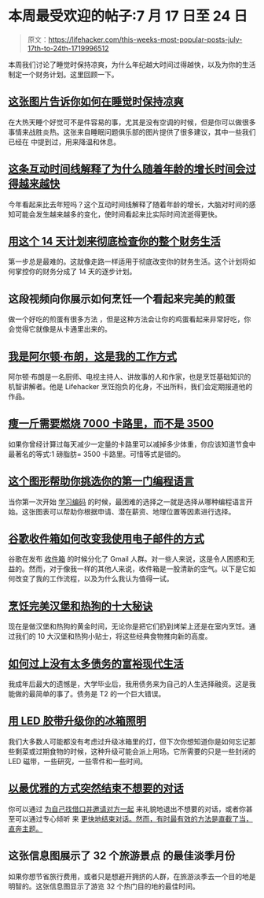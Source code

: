 # 本周最受欢迎的帖子:7 月 17 日至 24 日

> 原文：<https://lifehacker.com/this-weeks-most-popular-posts-july-17th-to-24th-1719996512>

本周我们讨论了睡觉时保持凉爽，为什么年纪越大时间过得越快，以及为你的生活制定一个财务计划。这里回顾一下。



## [这张图片告诉你如何在睡觉时保持凉爽](http://lifehacker.com/this-graphic-shows-you-how-to-stay-cool-while-you-sleep-1718246417)

在大热天睡个好觉可不是件容易的事，尤其是没有空调的时候，但是你可以做很多事情来战胜炎热。这张来自睡眠问题俱乐部的图片提供了很多建议，其中一些我们已经在 中提到过，用来降温和休息。

## [这条互动时间线解释了为什么随着年龄的增长时间会过得越来越快](http://lifehacker.com/this-interactive-timeline-explains-why-time-flies-by-as-1718380295)

今年看起来比去年短吗？这个互动时间线解释了随着年龄的增长，大脑对时间的感知可能会发生越来越多的变化，使时间看起来比实际时间流逝得更快。

## [用这个 14 天计划来彻底检查你的整个财务生活](http://lifehacker.com/use-this-14-day-plan-to-overhaul-your-entire-financial-1718986711)

第一步总是最难的。这就像走路一样适用于彻底改变你的财务生活。这个计划将如何掌控你的财务分成了 14 天的逐步计划。

## 这段视频向你展示如何烹饪一个看起来完美的煎蛋

做一个好吃的煎蛋有很多方法 ，但是这种方法会让你的鸡蛋看起来非常好吃，你会觉得它就像是从卡通里出来的。

## [我是阿尔顿·布朗，这是我的工作方式](http://lifehacker.com/im-alton-brown-and-this-is-how-i-work-1718241519)

阿尔顿·布朗是一名厨师、电视主持人、讲故事的人和作家，也是烹饪基础知识的机智讲解者。他是 Lifehacker 烹饪抱负的化身，不出所料，我们会定期报道他的作品。

## [瘦一斤需要燃烧 7000 卡路里，而不是 3500](http://vitals.lifehacker.com/you-need-to-burn-7-000-calories-to-lose-a-pound-not-3-1719560948)

如果你曾经计算过每天减少一定量的卡路里可以减掉多少体重，你应该知道节食中最著名的等式:1 磅脂肪= 3500 卡路里。可惜等式是错的。

## [这个图形帮助你挑选你的第一门编程语言](http://lifehacker.com/this-graphic-helps-you-pick-your-first-programming-lang-1719213677)

当你第一次开始 [学习编码](http://lifehacker.com/learn-to-code-the-full-beginners-guide-5744113) 的时候，最困难的选择之一就是选择从哪种编程语言开始。这张图表可以帮助你根据申请、潜在薪资、地理位置等因素进行选择。

## [谷歌收件箱如何改变我使用电子邮件的方式](http://lifehacker.com/how-inbox-changed-how-i-use-email-1719517132)

谷歌在发布 [收件箱](http://lifehacker.com/how-googles-new-inbox-works-and-changes-how-you-approa-1652303148) 的时候分化了 Gmail 人群。对一些人来说，这是令人困惑和无益的。然而，对于像我一样的其他人来说，收件箱是一股清新的空气。以下是它如何改变了我的工作流程，以及为什么我认为值得一试。

## [烹饪完美汉堡和热狗的十大秘诀](http://lifehacker.com/top-10-tips-for-cooking-the-perfect-burgers-and-hot-dog-1718666048)

现在是做汉堡和热狗的黄金时间，无论你是把它们扔到烤架上还是在室内烹饪。通过我们的 10 大汉堡和热狗小贴士，将这些经典食物推向新的高度。

## [如何过上没有太多债务的富裕现代生活](http://lifehacker.com/how-to-live-a-rich-modern-life-without-much-debt-1719813128)

我成年后最大的遗憾是，大学毕业后，我用债务来为自己的人生选择融资。这是我能做的最简单的事了。债务是 T2 的一个巨大错误。

## [用 LED 胶带升级你的冰箱照明](http://lifehacker.com/upgrade-your-refrigerator-lighting-with-led-tape-1717768728)

我们大多数人可能都没有考虑过升级冰箱里的灯，但下次你想知道你是如何忘记那些剩菜或过期食物的时候，这种升级可能会派上用场。它所需要的只是一些封闭的 LED 磁带，一些研究，一些零件和一些时间。

## [以最优雅的方式突然结束不想要的对话](http://lifehacker.com/the-most-graceful-way-to-abruptly-end-unwanted-conversa-1719841897)

你可以通过 [为自己找借口并邀请对方一起](http://lifehacker.com/back-out-of-conversations-politely-by-excusing-yourself-1697110126) 来礼貌地退出不想要的对话，或者你甚至可以通过专心倾听 来 [更快地结束对话。然而，有时最有效的方法是直截了当，直奔主题。](http://lifehacker.com/escape-an-unwanted-conversation-faster-by-actively-list-5942418)

## 这张信息图展示了 32 个旅游景点 的最佳淡季月份

如果你想节省旅行费用，或者只是想避开拥挤的人群，在旅游淡季去一个目的地是明智的。这张信息图显示了游览 32 个热门目的地的最佳时间。